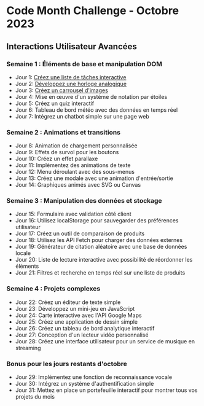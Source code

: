 # Code Month Challenge - Octobre 2023
## Interactions Utilisateur Avancées

### Semaine 1 : Éléments de base et manipulation DOM
- Jour 1: [Créez une liste de tâches interactive](https://github.com/Ormidales/CodeMonthChallenge/tree/main/1.%20Octobre%202023%20-%20Interactions%20Utilisateur%20Avancées/Jour%201%20-%20Créez%20une%20liste%20de%20tâches%20interactive)
- Jour 2: [Développez une horloge analogique](https://github.com/Ormidales/CodeMonthChallenge/tree/main/1.%20Octobre%202023%20-%20Interactions%20Utilisateur%20Avancées/Jour%202%20-%20Développez%20une%20horloge%20analogique)
- Jour 3: [Créez un carrousel d'images](https://github.com/Ormidales/CodeMonthChallenge/tree/main/1.%20Octobre%202023%20-%20Interactions%20Utilisateur%20Avancées/Jour%203%20-%20Créez%20un%20carrousel%20d'images)
- Jour 4: Mise en œuvre d'un système de notation par étoiles
- Jour 5: Créez un quiz interactif
- Jour 6: Tableau de bord météo avec des données en temps réel
- Jour 7: Intégrez un chatbot simple sur une page web

### Semaine 2 : Animations et transitions
- Jour 8: Animation de chargement personnalisée
- Jour 9: Effets de survol pour les boutons
- Jour 10: Créez un effet parallaxe
- Jour 11: Implémentez des animations de texte
- Jour 12: Menu déroulant avec des sous-menus
- Jour 13: Créez une modale avec une animation d'entrée/sortie
- Jour 14: Graphiques animés avec SVG ou Canvas

### Semaine 3 : Manipulation des données et stockage
- Jour 15: Formulaire avec validation côté client
- Jour 16: Utilisez localStorage pour sauvegarder des préférences utilisateur
- Jour 17: Créez un outil de comparaison de produits
- Jour 18: Utilisez les API Fetch pour charger des données externes
- Jour 19: Générateur de citation aléatoire avec une base de données locale
- Jour 20: Liste de lecture interactive avec possibilité de réordonner les éléments
- Jour 21: Filtres et recherche en temps réel sur une liste de produits

### Semaine 4 : Projets complexes
- Jour 22: Créez un éditeur de texte simple
- Jour 23: Développez un mini-jeu en JavaScript
- Jour 24: Carte interactive avec l'API Google Maps
- Jour 25: Créez une application de dessin simple
- Jour 26: Créez un tableau de bord analytique interactif
- Jour 27: Conception d'un lecteur vidéo personnalisé
- Jour 28: Créez une interface utilisateur pour un service de musique en streaming

### Bonus pour les jours restants d'octobre
- Jour 29: Implémentez une fonction de reconnaissance vocale
- Jour 30: Intégrez un système d'authentification simple
- Jour 31: Mettez en place un portefeuille interactif pour montrer tous vos projets du mois
